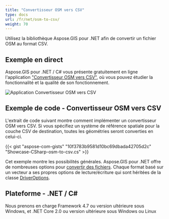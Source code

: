```yaml
---
title: "Convertisseur OSM vers CSV"
type: docs
url: /fr/net/osm-to-csv/
weight: 70
---
```


Utilisez la bibliothèque Aspose.GIS pour .NET afin de convertir un fichier OSM au format CSV.

## **Exemple en direct**

Aspose.GIS pour .NET / C# vous présente gratuitement en ligne l'application ["Convertisseur OSM vers CSV"](https://products.aspose.app/gis/conversion/osm-to-csv), où vous pouvez étudier la fonctionnalité et la qualité de son fonctionnement.

![Application Convertisseur OSM vers CSV](conversion.png)

## **Exemple de code - Convertisseur OSM vers CSV**

L'extrait de code suivant montre comment implémenter un convertisseur OSM vers CSV. Si vous spécifiez un système de référence spatiale pour la couche CSV de destination, toutes les géométries seront converties en celui-ci. 

{{< gist "aspose-com-gists" "10f3783b9581d10bc69dbada42705d2c" "Showcase-CSharp-osm-to-csv.cs" >}}

Cet exemple montre les possibilités générales. Aspose.GIS pour .NET offre de nombreuses options pour [convertir des fichiers](https://docs.aspose.com/gis/net/vector-layers/). Chaque format basé sur un vecteur a ses propres options de lecture/écriture qui sont héritées de la classe [DriverOptions](https://reference.aspose.com/gis/net/aspose.gis/driveroptions).

## **Plateforme - .NET / C#**

Nous prenons en charge Framework 4.7 ou version ultérieure sous Windows, et .NET Core 2.0 ou version ultérieure sous Windows ou Linux
